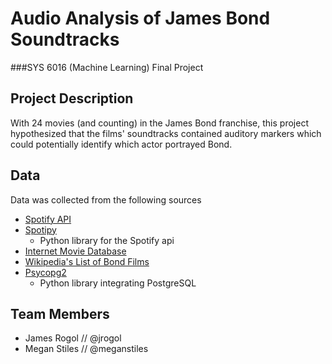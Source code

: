 # Audio Analysis of James Bond Soundtracks
###SYS 6016 (Machine Learning) Final Project

## Project Description
With 24 movies (and counting) in the James Bond franchise, this project
 hypothesized that the films' soundtracks contained auditory markers which could
 potentially identify which actor portrayed Bond.

## Data
Data was collected from the following sources
* [Spotify API](https://developer.spotify.com)
* [Spotipy](https://github.com/plamere/spotipy)
  * Python library for the Spotify api
* [Internet Movie Database](http://www.imdb.com)
* [Wikipedia's List of Bond Films](https://en.wikipedia.org/wiki/List_of_James_Bond_films)
* [Psycopg2](http://initd.org/psycopg/docs/index.html)
  * Python library integrating PostgreSQL

## Team Members
* James Rogol // @jrogol
* Megan Stiles // @meganstiles
